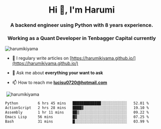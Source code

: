 <h1 align="center">Hi 👋, I'm Harumi</h1>
<h3 align="center">A backend engineer using <b>Python</b> with 8 years experience.</h3>
<h3 align="center">Working as a Quant Developer in <b>Tenbagger Capital</b> currently</h3>

<p align="left"> <img src="https://komarev.com/ghpvc/?username=harumikiyama" alt="harumikiyama" /> </p>


- 📝 I regulary write articles on [https://harumikiyama.github.io/](https://harumikiyama.github.io/)

- 💬 Ask me about **everything your want to ask**

- 📫 How to reach me **lucisu0720@hotmail.com**

<p>&nbsp;<img align="center" src="https://github-readme-stats.vercel.app/api?username=harumikiyama&show_icons=true" alt="harumikiyama" /></p>


<!--START_SECTION:waka-->

```txt
Python         6 hrs 45 mins   █████████████░░░░░░░░░░░░   52.01 %
ActionScript   2 hrs 28 mins   ████▓░░░░░░░░░░░░░░░░░░░░   19.10 %
Assembly       1 hr 11 mins    ██▒░░░░░░░░░░░░░░░░░░░░░░   09.22 %
Emacs Lisp     56 mins         █▓░░░░░░░░░░░░░░░░░░░░░░░   07.25 %
Bash           31 mins         █░░░░░░░░░░░░░░░░░░░░░░░░   03.99 %
```

<!--END_SECTION:waka-->
